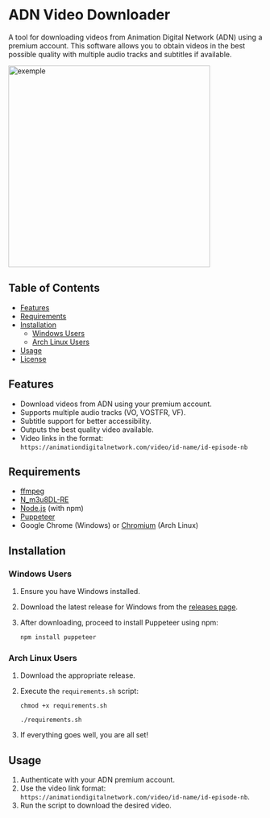 # ADN Video Downloader

A tool for downloading videos from Animation Digital Network (ADN) using a premium account. This software allows you to obtain videos in the best possible quality with multiple audio tracks and subtitles if available.

<img src="https://i.imgur.com/PVNS7QU.gif" title="" alt="exemple" width="400">

## Table of Contents

- [Features](#features)
- [Requirements](#requirements)
- [Installation](#installation)
  - [Windows Users](#windows-users)
  - [Arch Linux Users](#arch-linux-users)
- [Usage](#usage)
- [License](#license)

## Features

- Download videos from ADN using your premium account.
- Supports multiple audio tracks (VO, VOSTFR, VF).
- Subtitle support for better accessibility.
- Outputs the best quality video available.
- Video links in the format: `https://animationdigitalnetwork.com/video/id-name/id-episode-nb`

## Requirements

- [ffmpeg](https://www.ffmpeg.org/)
- [N_m3u8DL-RE](https://github.com/rofl0r/n_m3u8DL-RE)
- [Node.js](https://nodejs.org/) (with npm)
- [Puppeteer](https://pptr.dev/)
- Google Chrome (Windows) or [Chromium](https://archlinux.org/packages/extra/x86_64/chromium/) (Arch Linux)

## Installation

### Windows Users

1. Ensure you have Windows installed.

2. Download the latest release for Windows from the [releases page](https://github.com/your-repo/releases).

3. After downloading, proceed to install Puppeteer using npm:
   
   ```bash
   npm install puppeteer
   ```

### Arch Linux Users

1. Download the appropriate release.

2. Execute the `requirements.sh` script:
   
   ```
   chmod +x requirements.sh
   
   ./requirements.sh
   ```

3. If everything goes well, you are all set!

## Usage

1. Authenticate with your ADN premium account.
2. Use the video link format: `https://animationdigitalnetwork.com/video/id-name/id-episode-nb`.
3. Run the script to download the desired video.
